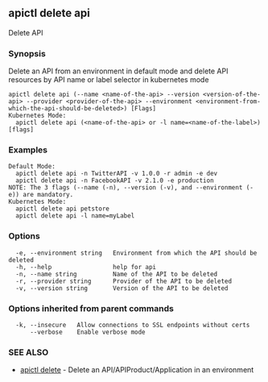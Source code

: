 ## apictl delete api

Delete API

### Synopsis

Delete an API from an environment in default mode and delete API resources by API name or label selector in kubernetes mode

```
apictl delete api (--name <name-of-the-api> --version <version-of-the-api> --provider <provider-of-the-api> --environment <environment-from-which-the-api-should-be-deleted>) [Flags]
Kubernetes Mode:
  apictl delete api (<name-of-the-api> or -l name=<name-of-the-label>) [flags]
```

### Examples

```
Default Mode:
  apictl delete api -n TwitterAPI -v 1.0.0 -r admin -e dev
  apictl delete api -n FacebookAPI -v 2.1.0 -e production
NOTE: The 3 flags (--name (-n), --version (-v), and --environment (-e)) are mandatory.
Kubernetes Mode:
  apictl delete api petstore
  apictl delete api -l name=myLabel
```

### Options

```
  -e, --environment string   Environment from which the API should be deleted
  -h, --help                 help for api
  -n, --name string          Name of the API to be deleted
  -r, --provider string      Provider of the API to be deleted
  -v, --version string       Version of the API to be deleted
```

### Options inherited from parent commands

```
  -k, --insecure   Allow connections to SSL endpoints without certs
      --verbose    Enable verbose mode
```

### SEE ALSO

* [apictl delete](apictl_delete.md)	 - Delete an API/APIProduct/Application in an environment

